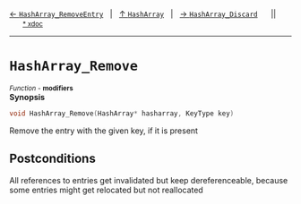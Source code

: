 [&#8592; `HashArray_RemoveEntry`](HTL_hasharray.t.h--hasharray--hasharray_removeentry.md)&nbsp;&nbsp;&nbsp;|&nbsp;&nbsp;&nbsp;[&#8593; `HashArray`](HTL_hasharray.t.h--hasharray.md)&nbsp;&nbsp;&nbsp;|&nbsp;&nbsp;&nbsp;[&#8594; `HashArray_Discard`](HTL_hasharray.t.h--hasharray--hasharray_discard.md)&nbsp;&nbsp;&nbsp;&nbsp;&nbsp;&nbsp;||&nbsp;&nbsp;&nbsp;&nbsp;&nbsp;&nbsp;<small>[\* xdoc](../xdoc/HTL_hasharray.t.h.xmd#L128)</small>
***

# `HashArray_Remove`
<small>*Function* - **modifiers**</small>  
**Synopsis**

```cpp
void HashArray_Remove(HashArray* hasharray, KeyType key)
```

Remove the entry with the given key, if it is present


## Postconditions


All references to entries get invalidated but keep dereferenceable,
because some entries might get relocated but not reallocated


